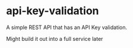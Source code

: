 # api-key-validation
A simple REST API that has an API Key validation.

Might build it out into a full service later
